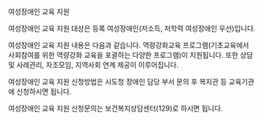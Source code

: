 여성장애인 교육 지원

여성장애인 교육 지원 대상은 등록 여성장애인(저소득, 저학력 여성장애인 우선)입니다.

여성장애인 교육 지원 내용은 다음과 같습니다. 역량강화교육 프로그램(기초교육에서 사회참여를 위한 역량강화 교육을 포괄하는 다양한 프로그램)이 지원됩니다. 또한 상담 및 사례관리, 자조모임, 지역사회 연계 제공이 이루어집니다.

여성장애인 교육 지원 신청방법은 시도청 장애인 담당 부서 문의 후 복지관 등 교육기관에 신청하시면 됩니다.

여성장애인 교육 지원 신청문의는 보건복지상담센터(129)로 하시면 됩니다.